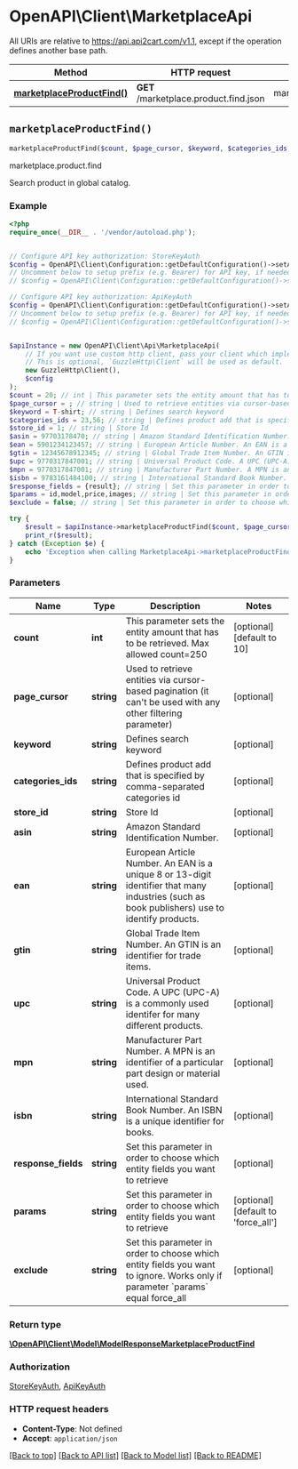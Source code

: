 # OpenAPI\Client\MarketplaceApi

All URIs are relative to https://api.api2cart.com/v1.1, except if the operation defines another base path.

| Method | HTTP request | Description |
| ------------- | ------------- | ------------- |
| [**marketplaceProductFind()**](MarketplaceApi.md#marketplaceProductFind) | **GET** /marketplace.product.find.json | marketplace.product.find |


## `marketplaceProductFind()`

```php
marketplaceProductFind($count, $page_cursor, $keyword, $categories_ids, $store_id, $asin, $ean, $gtin, $upc, $mpn, $isbn, $response_fields, $params, $exclude): \OpenAPI\Client\Model\ModelResponseMarketplaceProductFind
```

marketplace.product.find

Search product in global catalog.

### Example

```php
<?php
require_once(__DIR__ . '/vendor/autoload.php');


// Configure API key authorization: StoreKeyAuth
$config = OpenAPI\Client\Configuration::getDefaultConfiguration()->setApiKey('x-store-key', 'YOUR_API_KEY');
// Uncomment below to setup prefix (e.g. Bearer) for API key, if needed
// $config = OpenAPI\Client\Configuration::getDefaultConfiguration()->setApiKeyPrefix('x-store-key', 'Bearer');

// Configure API key authorization: ApiKeyAuth
$config = OpenAPI\Client\Configuration::getDefaultConfiguration()->setApiKey('x-api-key', 'YOUR_API_KEY');
// Uncomment below to setup prefix (e.g. Bearer) for API key, if needed
// $config = OpenAPI\Client\Configuration::getDefaultConfiguration()->setApiKeyPrefix('x-api-key', 'Bearer');


$apiInstance = new OpenAPI\Client\Api\MarketplaceApi(
    // If you want use custom http client, pass your client which implements `GuzzleHttp\ClientInterface`.
    // This is optional, `GuzzleHttp\Client` will be used as default.
    new GuzzleHttp\Client(),
    $config
);
$count = 20; // int | This parameter sets the entity amount that has to be retrieved. Max allowed count=250
$page_cursor = ; // string | Used to retrieve entities via cursor-based pagination (it can't be used with any other filtering parameter)
$keyword = T-shirt; // string | Defines search keyword
$categories_ids = 23,56; // string | Defines product add that is specified by comma-separated categories id
$store_id = 1; // string | Store Id
$asin = 97703178470; // string | Amazon Standard Identification Number.
$ean = 5901234123457; // string | European Article Number. An EAN is a unique 8 or 13-digit identifier that many industries (such as book publishers) use to identify products.
$gtin = 12345678912345; // string | Global Trade Item Number. An GTIN is an identifier for trade items.
$upc = 9770317847001; // string | Universal Product Code. A UPC (UPC-A) is a commonly used identifer for many different products.
$mpn = 9770317847001; // string | Manufacturer Part Number. A MPN is an identifier of a particular part design or material used.
$isbn = 9783161484100; // string | International Standard Book Number. An ISBN is a unique identifier for books.
$response_fields = {result}; // string | Set this parameter in order to choose which entity fields you want to retrieve
$params = id,model,price,images; // string | Set this parameter in order to choose which entity fields you want to retrieve
$exclude = false; // string | Set this parameter in order to choose which entity fields you want to ignore. Works only if parameter `params` equal force_all

try {
    $result = $apiInstance->marketplaceProductFind($count, $page_cursor, $keyword, $categories_ids, $store_id, $asin, $ean, $gtin, $upc, $mpn, $isbn, $response_fields, $params, $exclude);
    print_r($result);
} catch (Exception $e) {
    echo 'Exception when calling MarketplaceApi->marketplaceProductFind: ', $e->getMessage(), PHP_EOL;
}
```

### Parameters

| Name | Type | Description  | Notes |
| ------------- | ------------- | ------------- | ------------- |
| **count** | **int**| This parameter sets the entity amount that has to be retrieved. Max allowed count&#x3D;250 | [optional] [default to 10] |
| **page_cursor** | **string**| Used to retrieve entities via cursor-based pagination (it can&#39;t be used with any other filtering parameter) | [optional] |
| **keyword** | **string**| Defines search keyword | [optional] |
| **categories_ids** | **string**| Defines product add that is specified by comma-separated categories id | [optional] |
| **store_id** | **string**| Store Id | [optional] |
| **asin** | **string**| Amazon Standard Identification Number. | [optional] |
| **ean** | **string**| European Article Number. An EAN is a unique 8 or 13-digit identifier that many industries (such as book publishers) use to identify products. | [optional] |
| **gtin** | **string**| Global Trade Item Number. An GTIN is an identifier for trade items. | [optional] |
| **upc** | **string**| Universal Product Code. A UPC (UPC-A) is a commonly used identifer for many different products. | [optional] |
| **mpn** | **string**| Manufacturer Part Number. A MPN is an identifier of a particular part design or material used. | [optional] |
| **isbn** | **string**| International Standard Book Number. An ISBN is a unique identifier for books. | [optional] |
| **response_fields** | **string**| Set this parameter in order to choose which entity fields you want to retrieve | [optional] |
| **params** | **string**| Set this parameter in order to choose which entity fields you want to retrieve | [optional] [default to &#39;force_all&#39;] |
| **exclude** | **string**| Set this parameter in order to choose which entity fields you want to ignore. Works only if parameter &#x60;params&#x60; equal force_all | [optional] |

### Return type

[**\OpenAPI\Client\Model\ModelResponseMarketplaceProductFind**](../Model/ModelResponseMarketplaceProductFind.md)

### Authorization

[StoreKeyAuth](../../README.md#StoreKeyAuth), [ApiKeyAuth](../../README.md#ApiKeyAuth)

### HTTP request headers

- **Content-Type**: Not defined
- **Accept**: `application/json`

[[Back to top]](#) [[Back to API list]](../../README.md#endpoints)
[[Back to Model list]](../../README.md#models)
[[Back to README]](../../README.md)
